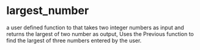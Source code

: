 # largest_number
a user defined function to that takes two integer numbers as input and returns the largest of two number as output, Uses the Previous function to find the largest of three numbers entered by the user.
